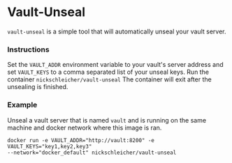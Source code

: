 # Vault-Unseal
`vault-unseal` is a simple tool that will automatically unseal your vault server.

  
### Instructions
Set the `VAULT_ADDR` environment variable to your vault's server address and set `VAULT_KEYS` to a comma separated list of your unseal keys. Run the container `nickschleicher/vault-unseal` The container will exit after the unsealing is finished.

  
### Example
Unseal a vault server that is named `vault` and is running on the same machine and docker network where this image is ran.
```
docker run -e VAULT_ADDR="http://vault:8200" -e VAULT_KEYS="key1,key2,key3" 
--network="docker_default" nickschleicher/vault-unseal
```

